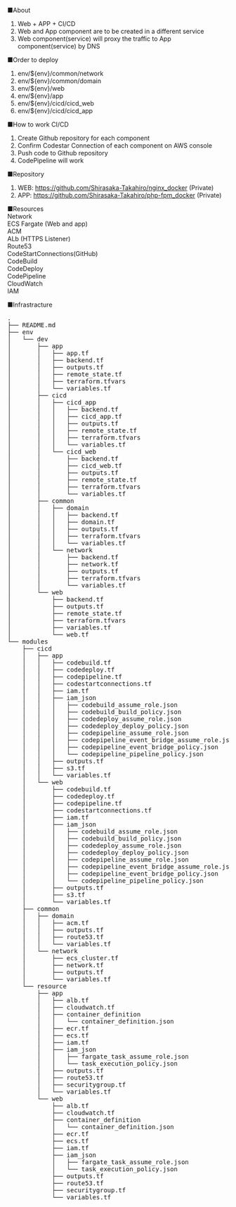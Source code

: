 ■About
1. Web + APP + CI/CD
2. Web and App component are to be created in a different service
3. Web component(service) will proxy the traffic to App component(service) by DNS

■Order to deploy
1. env/${env}/common/network
2. env/${env}/common/domain
3. env/${env}/web
4. env/${env}/app
5. env/${env}/cicd/cicd_web
6. env/${env}/cicd/cicd_app

■How to work CI/CD
1. Create Github repository for each component
2. Confirm Codestar Connection of each component on AWS console 
3. Push code to Github repository
4. CodePipeline will work

■Repository
1. WEB: https://github.com/Shirasaka-Takahiro/nginx_docker (Private)
2. APP: https://github.com/Shirasaka-Takahiro/php-fpm_docker (Private)

■Resources
<br />
Network
<br />
ECS Fargate (Web and app)
<br />
ACM
<br />
ALb (HTTPS Listener)
<br />
Route53
<br />
CodeStartConnections(GitHub)
<br />
CodeBuild
<br />
CodeDeploy
<br />
CodePipeline
<br />
CloudWatch
<br />
IAM
<br />

■Infrastracture
<pre>
.
├── README.md
├── env
│   └── dev
│       ├── app
│       │   ├── app.tf
│       │   ├── backend.tf
│       │   ├── outputs.tf
│       │   ├── remote_state.tf
│       │   ├── terraform.tfvars
│       │   └── variables.tf
│       ├── cicd
│       │   ├── cicd_app
│       │   │   ├── backend.tf
│       │   │   ├── cicd_app.tf
│       │   │   ├── outputs.tf
│       │   │   ├── remote_state.tf
│       │   │   ├── terraform.tfvars
│       │   │   └── variables.tf
│       │   └── cicd_web
│       │       ├── backend.tf
│       │       ├── cicd_web.tf
│       │       ├── outputs.tf
│       │       ├── remote_state.tf
│       │       ├── terraform.tfvars
│       │       └── variables.tf
│       ├── common
│       │   ├── domain
│       │   │   ├── backend.tf
│       │   │   ├── domain.tf
│       │   │   ├── outputs.tf
│       │   │   ├── terraform.tfvars
│       │   │   └── variables.tf
│       │   └── network
│       │       ├── backend.tf
│       │       ├── network.tf
│       │       ├── outputs.tf
│       │       ├── terraform.tfvars
│       │       └── variables.tf
│       └── web
│           ├── backend.tf
│           ├── outputs.tf
│           ├── remote_state.tf
│           ├── terraform.tfvars
│           ├── variables.tf
│           └── web.tf
└── modules
    ├── cicd
    │   ├── app
    │   │   ├── codebuild.tf
    │   │   ├── codedeploy.tf
    │   │   ├── codepipeline.tf
    │   │   ├── codestartconnections.tf
    │   │   ├── iam.tf
    │   │   ├── iam_json
    │   │   │   ├── codebuild_assume_role.json
    │   │   │   ├── codebuild_build_policy.json
    │   │   │   ├── codedeploy_assume_role.json
    │   │   │   ├── codedeploy_deploy_policy.json
    │   │   │   ├── codepipeline_assume_role.json
    │   │   │   ├── codepipeline_event_bridge_assume_role.json
    │   │   │   ├── codepipeline_event_bridge_policy.json
    │   │   │   └── codepipeline_pipeline_policy.json
    │   │   ├── outputs.tf
    │   │   ├── s3.tf
    │   │   └── variables.tf
    │   └── web
    │       ├── codebuild.tf
    │       ├── codedeploy.tf
    │       ├── codepipeline.tf
    │       ├── codestartconnections.tf
    │       ├── iam.tf
    │       ├── iam_json
    │       │   ├── codebuild_assume_role.json
    │       │   ├── codebuild_build_policy.json
    │       │   ├── codedeploy_assume_role.json
    │       │   ├── codedeploy_deploy_policy.json
    │       │   ├── codepipeline_assume_role.json
    │       │   ├── codepipeline_event_bridge_assume_role.json
    │       │   ├── codepipeline_event_bridge_policy.json
    │       │   └── codepipeline_pipeline_policy.json
    │       ├── outputs.tf
    │       ├── s3.tf
    │       └── variables.tf
    ├── common
    │   ├── domain
    │   │   ├── acm.tf
    │   │   ├── outputs.tf
    │   │   ├── route53.tf
    │   │   └── variables.tf
    │   └── network
    │       ├── ecs_cluster.tf
    │       ├── network.tf
    │       ├── outputs.tf
    │       └── variables.tf
    └── resource
        ├── app
        │   ├── alb.tf
        │   ├── cloudwatch.tf
        │   ├── container_definition
        │   │   └── container_definition.json
        │   ├── ecr.tf
        │   ├── ecs.tf
        │   ├── iam.tf
        │   ├── iam_json
        │   │   ├── fargate_task_assume_role.json
        │   │   └── task_execution_policy.json
        │   ├── outputs.tf
        │   ├── route53.tf
        │   ├── securitygroup.tf
        │   └── variables.tf
        └── web
            ├── alb.tf
            ├── cloudwatch.tf
            ├── container_definition
            │   └── container_definition.json
            ├── ecr.tf
            ├── ecs.tf
            ├── iam.tf
            ├── iam_json
            │   ├── fargate_task_assume_role.json
            │   └── task_execution_policy.json
            ├── outputs.tf
            ├── route53.tf
            ├── securitygroup.tf
            └── variables.tf
</pre>